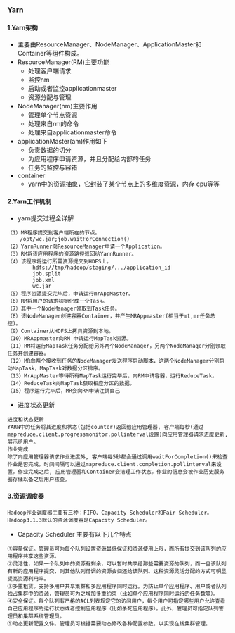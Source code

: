 ### **Yarn**

#### 1.Yarn架构

* 主要由ResourceManager、NodeManager、ApplicationMaster和Container等组件构成。
* ResourceManager(RM)主要功能
  * 处理客户端请求
  * 监控nm
  * 启动或者监控applicationmaster
  * 资源分配与管理
* NodeManager(nm)主要作用
  * 管理单个节点资源
  * 处理来自rm的命令
  * 处理来自applicationmaster命令
* applicationMaster(am)作用如下
  * 负责数据的切分
  * 为应用程序申请资源，并且分配给内部的任务
  * 任务的监控与容错
* container
  * yarn中的资源抽象，它封装了某个节点上的多维度资源，内存 cpu等等

#### 2.Yarn工作机制

* yarn提交过程全详解

```
（1）MR程序提交到客户端所在的节点。
	/opt/wc.jar;job.waitForConnection()
（2）YarnRunner向ResourceManager申请一个Application。
（3）RM将该应用程序的资源路径返回给YarnRunner。
（4）该程序将运行所需资源提交到HDFS上。
		hdfs://tmp/hadoop/staging/.../application_id
		job.split
		job.xml
		wc.jar
（5）程序资源提交完毕后，申请运行mrAppMaster。
（6）RM将用户的请求初始化成一个Task。
（7）其中一个NodeManager领取到Task任务。
（8）该NodeManager创建容器Container，并产生MRAppmaster(相当于mt,mr任务总控)。
（9）Container从HDFS上拷贝资源到本地。
（10）MRAppmaster向RM 申请运行MapTask资源。
（11）RM将运行MapTask任务分配给另外两个NodeManager，另两个NodeManager分别领取任务并创建容器。
（12）MR向两个接收到任务的NodeManager发送程序启动脚本，这两个NodeManager分别启动MapTask，MapTask对数据分区排序。
（13）MrAppMaster等待所有MapTask运行完毕后，向RM申请容器，运行ReduceTask。
（14）ReduceTask向MapTask获取相应分区的数据。
（15）程序运行完毕后，MR会向RM申请注销自己

```

* 进度状态更新

```
进度和状态更新
YARN中的任务将其进度和状态(包括counter)返回给应用管理器, 客户端每秒(通过mapreduce.client.progressmonitor.pollinterval设置)向应用管理器请求进度更新, 展示给用户。
作业完成
除了向应用管理器请求作业进度外, 客户端每5秒都会通过调用waitForCompletion()来检查作业是否完成。时间间隔可以通过mapreduce.client.completion.pollinterval来设置。作业完成之后, 应用管理器和Container会清理工作状态。作业的信息会被作业历史服务器存储以备之后用户核查。

```

#### 3.资源调度器

```
Hadoop作业调度器主要有三种：FIFO、Capacity Scheduler和Fair Scheduler。Hadoop3.1.3默认的资源调度器是Capacity Scheduler。
```

* Capacity Scheduler 主要有以下几个特点

```
①容量保证。管理员可为每个队列设置资源最低保证和资源使用上限，而所有提交到该队列的应用程序共享这些资源。
②灵活性，如果一个队列中的资源有剩余，可以暂时共享给那些需要资源的队列，而一旦该队列有新的应用程序提交，则其他队列借调的资源会归还给该队列。这种资源灵活分配的方式可明显提高资源利用率。
③多重租赁。支持多用户共享集群和多应用程序同时运行。为防止单个应用程序、用户或者队列独占集群中的资源，管理员可为之增加多重约束（比如单个应用程序同时运行的任务数等）。
④安全保证。每个队列有严格的ACL列表规定它的访问用户，每个用户可指定哪些用户允许查看自己应用程序的运行状态或者控制应用程序（比如杀死应用程序）。此外，管理员可指定队列管理员和集群系统管理员。
⑤动态更新配置文件。管理员可根据需要动态修改各种配置参数，以实现在线集群管理。

```

